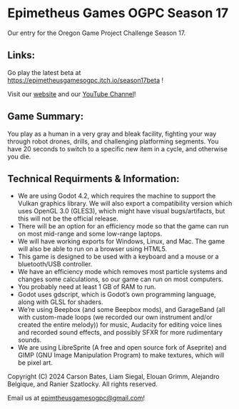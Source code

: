 # Epimetheus Games OGPC Season 17

Our entry for the Oregon Game Project Challenge Season 17.

## Links:

Go play the latest beta at https://epimetheusgamesogpc.itch.io/season17beta !

Visit our [website](https://epimetheusgames.onrender.com/) and our [YouTube Channel](https://www.youtube.com/@EpimetheusGamesOGPC)!

## Game Summary:
You play as a human in a very gray and bleak facility, fighting your way through robot drones, drills, and challenging platforming segments. You have 20 seconds to switch to a specific new item in a cycle, and otherwise you die.

## Technical Requirments & Information:

- We are using Godot 4.2, which requires the machine to support the Vulkan graphics library. We will also export a compatibility version which uses OpenGL 3.0 (GLES3), which might have visual bugs/artifacts, but this will not be the official release.
- There will be an option for an efficiency mode so that the game can run on most mid-range and some low-range laptops.
- We will have working exports for Windows, Linux, and Mac. The game will also be able to run on a browser using HTML5.
- This game is designed to be used with a keyboard and a mouse or a bluetooth/USB controller.
- We have an efficiency mode which removes most particle systems and changes some calculations, so our game can run on most computers.
- You probably need at least 1 GB of RAM to run.
- Godot uses gdscript, which is Godot’s own programming language, along with GLSL for shaders.
- We’re using Beepbox (and some Beepbox mods), and GarageBand (all with custom-made loops (we recorded our own instrument and/or created the entire melody)) for music, Audacity for editing voice lines and recorded sound effects, and possibly SFXR for more rudimentary sounds.
- We are using LibreSprite (A free and open source fork of Aseprite) and GIMP (GNU Image Manipulation Program) to make textures, which will be pixel art. 

Copyright (C) 2024 Carson Bates, Liam Siegal, Elouan Grimm, Alejandro Belgique, and Ranier Szatlocky. 
All rights reserved.

Email us at <epimtheusgamesogpc@gmail.com>!
